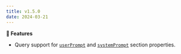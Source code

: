 ```yaml
---
title: v1.5.0
date: 2024-03-21
---
```


**🚀 Features**

- Query support for [`userPrompt`](/docs/configuration/section#userprompt) and [`systemPrompt`](/docs/configuration/section#systemprompt) section properties.

